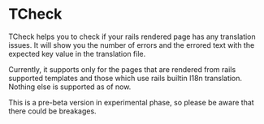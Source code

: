 # TCheck

TCheck helps you to check if your rails rendered page has any translation
issues. It will show you the number of errors and the errored text with the
expected key value in the translation file.

Currently, it supports only for the pages that are rendered from rails supported
templates and those which use rails builtin I18n translation. Nothing else is
supported as of now.

This is a pre-beta version in experimental phase, so please be aware that there
could be breakages.
